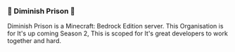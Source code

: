### 🎇 Diminish Prison 🎇

 Diminish Prison is a Minecraft: Bedrock Edition server.
 This Organisation is for It's up coming Season 2, This is scoped for It's great developers to work together and hard.
